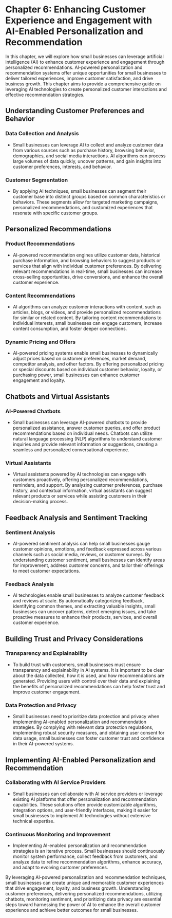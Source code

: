 Chapter 6: Enhancing Customer Experience and Engagement with AI-Enabled Personalization and Recommendation
==========================================================================================================

In this chapter, we will explore how small businesses can leverage artificial intelligence (AI) to enhance customer experience and engagement through personalized recommendations. AI-powered personalization and recommendation systems offer unique opportunities for small businesses to deliver tailored experiences, improve customer satisfaction, and drive business growth. This chapter aims to provide a comprehensive guide on leveraging AI technologies to create personalized customer interactions and effective recommendation strategies.

Understanding Customer Preferences and Behavior
-----------------------------------------------

### Data Collection and Analysis

* Small businesses can leverage AI to collect and analyze customer data from various sources such as purchase history, browsing behavior, demographics, and social media interactions. AI algorithms can process large volumes of data quickly, uncover patterns, and gain insights into customer preferences, interests, and behavior.

### Customer Segmentation

* By applying AI techniques, small businesses can segment their customer base into distinct groups based on common characteristics or behaviors. These segments allow for targeted marketing campaigns, personalized recommendations, and customized experiences that resonate with specific customer groups.

Personalized Recommendations
----------------------------

### Product Recommendations

* AI-powered recommendation engines utilize customer data, historical purchase information, and browsing behaviors to suggest products or services that align with individual customer preferences. By delivering relevant recommendations in real-time, small businesses can increase cross-selling opportunities, drive conversions, and enhance the overall customer experience.

### Content Recommendations

* AI algorithms can analyze customer interactions with content, such as articles, blogs, or videos, and provide personalized recommendations for similar or related content. By tailoring content recommendations to individual interests, small businesses can engage customers, increase content consumption, and foster deeper connections.

### Dynamic Pricing and Offers

* AI-powered pricing systems enable small businesses to dynamically adjust prices based on customer preferences, market demand, competitor analysis, and other factors. By offering personalized pricing or special discounts based on individual customer behavior, loyalty, or purchasing power, small businesses can enhance customer engagement and loyalty.

Chatbots and Virtual Assistants
-------------------------------

### AI-Powered Chatbots

* Small businesses can leverage AI-powered chatbots to provide personalized assistance, answer customer queries, and offer product recommendations based on individual needs. Chatbots can utilize natural language processing (NLP) algorithms to understand customer inquiries and provide relevant information or suggestions, creating a seamless and personalized conversational experience.

### Virtual Assistants

* Virtual assistants powered by AI technologies can engage with customers proactively, offering personalized recommendations, reminders, and support. By analyzing customer preferences, purchase history, and contextual information, virtual assistants can suggest relevant products or services while assisting customers in their decision-making process.

Feedback Analysis and Sentiment Tracking
----------------------------------------

### Sentiment Analysis

* AI-powered sentiment analysis can help small businesses gauge customer opinions, emotions, and feedback expressed across various channels such as social media, reviews, or customer surveys. By understanding customer sentiment, small businesses can identify areas for improvement, address customer concerns, and tailor their offerings to meet customer expectations.

### Feedback Analysis

* AI technologies enable small businesses to analyze customer feedback and reviews at scale. By automatically categorizing feedback, identifying common themes, and extracting valuable insights, small businesses can uncover patterns, detect emerging issues, and take proactive measures to enhance their products, services, and overall customer experience.

Building Trust and Privacy Considerations
-----------------------------------------

### Transparency and Explainability

* To build trust with customers, small businesses must ensure transparency and explainability in AI systems. It is important to be clear about the data collected, how it is used, and how recommendations are generated. Providing users with control over their data and explaining the benefits of personalized recommendations can help foster trust and improve customer engagement.

### Data Protection and Privacy

* Small businesses need to prioritize data protection and privacy when implementing AI-enabled personalization and recommendation strategies. By complying with relevant data protection regulations, implementing robust security measures, and obtaining user consent for data usage, small businesses can foster customer trust and confidence in their AI-powered systems.

Implementing AI-Enabled Personalization and Recommendation
----------------------------------------------------------

### Collaborating with AI Service Providers

* Small businesses can collaborate with AI service providers or leverage existing AI platforms that offer personalization and recommendation capabilities. These solutions often provide customizable algorithms, integration options, and user-friendly interfaces, making it easier for small businesses to implement AI technologies without extensive technical expertise.

### Continuous Monitoring and Improvement

* Implementing AI-enabled personalization and recommendation strategies is an iterative process. Small businesses should continuously monitor system performance, collect feedback from customers, and analyze data to refine recommendation algorithms, enhance accuracy, and adapt to evolving customer preferences.

By leveraging AI-powered personalization and recommendation techniques, small businesses can create unique and memorable customer experiences that drive engagement, loyalty, and business growth. Understanding customer preferences, delivering personalized recommendations, utilizing chatbots, monitoring sentiment, and prioritizing data privacy are essential steps toward harnessing the power of AI to enhance the overall customer experience and achieve better outcomes for small businesses.
